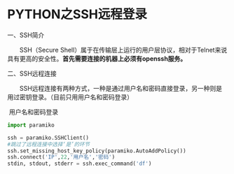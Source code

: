 # PYTHON之SSH远程登录

一、SSH简介

　　SSH（Secure Shell）属于在传输层上运行的用户层协议，相对于Telnet来说具有更高的安全性。**首先需要连接的机器上必须有openssh服务。**

二、SSH远程连接

　　SSH远程连接有两种方式，一种是通过用户名和密码直接登录，另一种则是用过密钥登录。（目前只用用户名和密码登录）

​		用户名和密码登录

```python
import paramiko

ssh = paramiko.SSHClient()
#跳过了远程连接中选择‘是’的环节
ssh.set_missing_host_key_policy(paramiko.AutoAddPolicy())
ssh.connect('IP',22,'用户名','密码')
stdin, stdout, stderr = ssh.exec_command('df')
```

